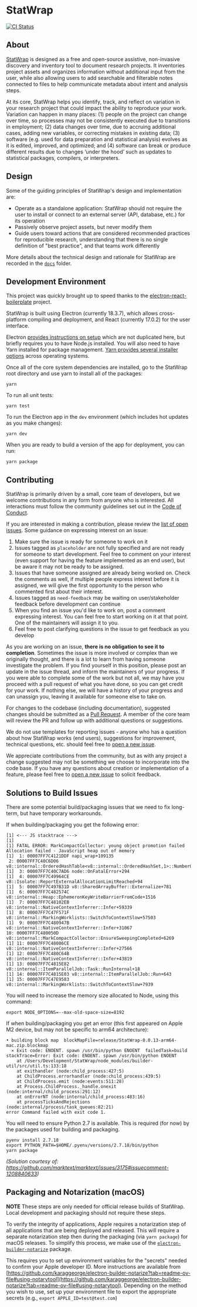 # StatWrap

[![CI Status](https://github.com/StatTag/StatWrap/actions/workflows/ci.yml/badge.svg)](https://github.com/StatTag/StatWrap/actions/workflows/ci.yml)

## About

[StatWrap](https://sites.northwestern.edu/statwrap/) is designed as a free and open-source assistive, non-invasive discovery and inventory tool to document research projects. It inventories project assets and organizes information without additional input from the user, while also allowing users to add searchable and filterable notes connected to files to help communicate metadata about intent and analysis steps.

At its core, StatWrap helps you identify, track, and reflect on variation in your research project that could impact the ability to reproduce your work. Variation can happen in many places: (1) people on the project can change over time, so processes may not be consistently executed due to transitions in employment; (2) data changes over time, due to accruing additional cases, adding new variables, or correcting mistakes in existing data; (3) software (e.g. used for data preparation and statistical analysis) evolves as it is edited, improved, and optimized; and (4) software can break or produce different results due to changes ‘under the hood’ such as updates to statistical packages, compilers, or interpreters.

## Design

Some of the guiding principles of StatWrap's design and implementation are:

- Operate as a standalone application: StatWrap should not require the user to install or connect to an external server (API, database, etc.) for its operation
- Passively observe project assets, but never modify them
- Guide users toward actions that are considered recommended practices for reproducible research, understanding that there is no single definition of "best practice", and that teams work differently

More details about the technical design and rationale for StatWrap are recorded in the [`docs`](docs/) folder.

## Development Environment

This project was quickly brought up to speed thanks to the [electron-react-boilerplate](https://github.com/electron-react-boilerplate/electron-react-boilerplate) project.

StatWrap is built using Electron (currently 18.3.7), which allows cross-platform compiling and deployment, and React (currently 17.0.2) for the user interface.

Electron [provides instructions on setup](https://www.electronjs.org/docs/latest/tutorial/tutorial-prerequisites) which are not duplicated here, but briefly requires you to have Node.js installed. You will also need to have Yarn installed for package management. [Yarn provides several installer options](https://www.electronjs.org/docs/latest/tutorial/tutorial-prerequisites) across operating systems.

Once all of the core system dependencies are installed, go to the StatWrap root directory and use yarn to install all of the packages:

```
yarn
```

To run all unit tests:

```
yarn test
```

To run the Electron app in the `dev` environment (which includes hot updates as you make changes):

```
yarn dev
```

When you are ready to build a version of the app for deployment, you can run:

```
yarn package
```

## Contributing

StatWrap is primarily driven by a small, core team of developers, but we welcome contributions in any form from anyone who is interested. All interactions must follow the community guidelines set out in the [Code of Conduct](CODE_OF_CONDUCT.md).

If you are interested in making a contribution, please review the [list of open issues](https://github.com/StatTag/StatWrap/issues). Some guidance on expressing interest on an issue:

1. Make sure the issue is ready for someone to work on it
1. Issues tagged as `placeholder` are not fully specified and are not ready for someone to start development. Feel free to comment on your interest (even support for having the feature implemented as an end user), but be aware it may not be ready to be assigned.
1. Issues that have someone assigned are already being worked on. Check the comments as well, if multiple people express interest before it is assigned, we will give the first opportunity to the person who commented first about their interest.
1. Issues tagged as `need-feedback` may be waiting on user/stakeholder feedback before development can continue
1. When you find an issue you'd like to work on, post a comment expressing interest. You can feel free to start working on it at that point. One of the maintainers will assign it to you.
1. Feel free to post clarifying questions in the issue to get feedback as you develop

As you are working on an issue, **there is no obligation to see it to completion**. Sometimes the issue is more involved or complex than we originally thought, and there is a lot to learn from having someone investigate the problem. If you find yourself in this position, please post an update in the issue thread, and inform the maintainers of your progress. If you were able to complete some of the work but not all, we may have you proceed with a pull request of what you have done, so you can get credit for your work. If nothing else, we will have a history of your progress and can unassign you, leaving it available for someone else to take on.

For changes to the codebase (including documentation), suggested changes should be submitted as a [Pull Request](https://github.com/StatTag/StatWrap/pulls). A member of the core team will review the PR and follow up with additional questions or suggestions.

We do not use templates for reporting issues - anyone who has a question about how StatWrap works (end users), suggestions for improvement, technical questions, etc. should feel free to [open a new issue](https://github.com/StatTag/StatWrap/issues/new/choose).

We appreciate contributions from the community, but as with any project a change suggested may not be something we choose to incorporate into the code base. If you have any questions about creation or implementation of a feature, please feel free to [open a new issue](https://github.com/StatTag/StatWrap/issues/new/choose) to solicit feedback.

## Solutions to Build Issues

There are some potential build/packaging issues that we need to fix long-term, but have temporary workarounds.

If when building/packaging you get the following error:

```
[1] <--- JS stacktrace --->
[1]
[1] FATAL ERROR: MarkCompactCollector: young object promotion failed Allocation failed - JavaScript heap out of memory
[1]  1: 00007FF7C4121DDF napi_wrap+109135
 2: 00007FF7C40C6D06 v8::internal::OrderedHashTable<v8::internal::OrderedHashSet,1>::NumberOfElementsOffset+33350
[1]  3: 00007FF7C40C7AD6 node::OnFatalError+294
[1]  4: 00007FF7C49964CE v8::Isolate::ReportExternalAllocationLimitReached+94
[1]  5: 00007FF7C497B31D v8::SharedArrayBuffer::Externalize+781
[1]  6: 00007FF7C482574C v8::internal::Heap::EphemeronKeyWriteBarrierFromCode+1516
[1]  7: 00007FF7C48102EB v8::internal::NativeContextInferrer::Infer+59339
[1]  8: 00007FF7C47F571F v8::internal::MarkingWorklists::SwitchToContextSlow+57503
[1]  9: 00007FF7C480947B v8::internal::NativeContextInferrer::Infer+31067
10: 00007FF7C480050D v8::internal::MarkCompactCollector::EnsureSweepingCompleted+6269
[1] 11: 00007FF7C48086CE v8::internal::NativeContextInferrer::Infer+27566
[1] 12: 00007FF7C480C64B v8::internal::NativeContextInferrer::Infer+43819
[1] 13: 00007FF7C4815E82 v8::internal::ItemParallelJob::Task::RunInternal+18
[1] 14: 00007FF7C4815E03 v8::internal::ItemParallelJob::Run+643
[1] 15: 00007FF7C47E9583 v8::internal::MarkingWorklists::SwitchToContextSlow+7939
```

You will need to increase the memory size allocated to Node, using this command:

```
export NODE_OPTIONS=--max-old-space-size=8192
```

If when building/packaging you get an error (this first appeared on Apple M2 device, but may not be specific to arm64 architecture):

```
• building block map  blockMapFile=release/StatWrap-0.0.13-arm64-mac.zip.blockmap
  ⨯ Exit code: ENOENT. spawn /usr/bin/python ENOENT  failedTask=build stackTrace=Error: Exit code: ENOENT. spawn /usr/bin/python ENOENT
    at /Users/Development/StatWrap/node_modules/builder-util/src/util.ts:133:18
    at exithandler (node:child_process:427:5)
    at ChildProcess.errorhandler (node:child_process:439:5)
    at ChildProcess.emit (node:events:511:28)
    at Process.ChildProcess._handle.onexit (node:internal/child_process:291:12)
    at onErrorNT (node:internal/child_process:483:16)
    at processTicksAndRejections (node:internal/process/task_queues:82:21)
error Command failed with exit code 1.
```

You will need to ensure Python 2.7 is available. This is required (for now) by the packages used for building and packaging.

```
pyenv install 2.7.18
export PYTHON_PATH=$HOME/.pyenv/versions/2.7.18/bin/python
yarn package
```

_(Solution courtesy of: https://github.com/marktext/marktext/issues/3175#issuecomment-1208840633)_

## Packaging and Notarization (macOS)

**NOTE** These steps are only needed for official release builds of StatWrap. Local development and packaging should not require these steps.

To verify the integrity of applications, Apple requires a notarization step of all applications that are being deployed and released. This will require a separate notarization step then during the packaging (via `yarn package`) for macOS releases. To simplify this process, we make use of the [`electron-builder-notarize`](https://github.com/karaggeorge/electron-builder-notarize) package.

This requires you to set up environment variables for the "secrets" needed to confirm your Apple developer ID. More instructions are available from [https://github.com/karaggeorge/electron-builder-notarize?tab=readme-ov-file#using-notarytool](https://github.com/karaggeorge/electron-builder-notarize?tab=readme-ov-file#using-notarytool). Depending on the method you wish to use, set up your environment file to export the appropriate secrets (e.g., `export APPLE_ID=test@test.com`)
